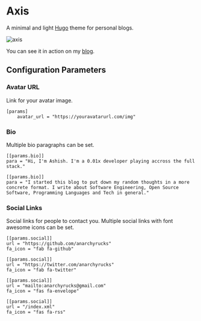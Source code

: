 # Axis
A minimal and light [Hugo](https://gohugo.io/) theme for personal blogs.

![axis](https://image.ibb.co/dxpp3V/axistheme.png)

You can see it in action on my [blog](https://anarchyrucks.github.io/).

## Configuration Parameters

### Avatar URL
Link for your avatar image.
```
[params]
    avatar_url = "https://youravatarurl.com/img"
```

### Bio
Multiple bio paragraphs can be set.
```
[[params.bio]]
para = "Hi, I'm Ashish. I'm a 0.01x developer playing accross the full stack."

[[params.bio]]
para = "I started this blog to put down my random thoughts in a more concrete format. I write about Software Engineering, Open Source Software, Programming Languages and Tech in general."
```

### Social Links
Social links for people to contact you. Multiple social links with font awesome icons can be set.

```
[[params.social]]
url = "https://github.com/anarchyrucks"
fa_icon = "fab fa-github"

[[params.social]]
url = "https://twitter.com/anarchyrucks"
fa_icon = "fab fa-twitter"

[[params.social]]
url = "mailto:anarchyrucks@gmail.com"
fa_icon = "fas fa-envelope"

[[params.social]]
url = "/index.xml"
fa_icon = "fas fa-rss"
```
